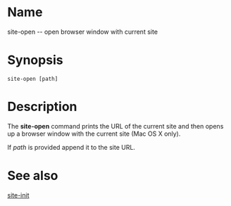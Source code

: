 # Name

site-open -- open browser window with current site

# Synopsis

    site-open [path]

# Description

The **site-open** command prints the URL of the current site and then opens up
a browser window with the current site (Mac OS X only).

If _path_ is provided append it to the site URL.

# See also

[site-init](site-init.html)

